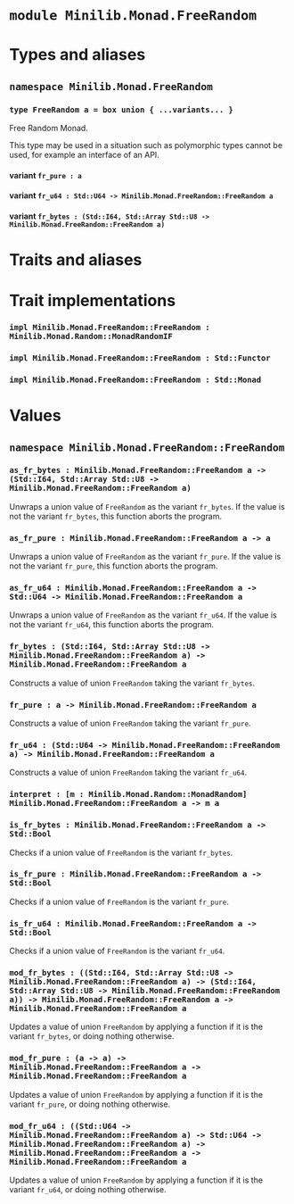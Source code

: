 # `module Minilib.Monad.FreeRandom`

# Types and aliases

## `namespace Minilib.Monad.FreeRandom`

### `type FreeRandom a = box union { ...variants... }`

Free Random Monad.

This type may be used in a situation such as polymorphic types cannot be used,
for example an interface of an API.

#### variant `fr_pure : a`

#### variant `fr_u64 : Std::U64 -> Minilib.Monad.FreeRandom::FreeRandom a`

#### variant `fr_bytes : (Std::I64, Std::Array Std::U8 -> Minilib.Monad.FreeRandom::FreeRandom a)`

# Traits and aliases

# Trait implementations

### `impl Minilib.Monad.FreeRandom::FreeRandom : Minilib.Monad.Random::MonadRandomIF`

### `impl Minilib.Monad.FreeRandom::FreeRandom : Std::Functor`

### `impl Minilib.Monad.FreeRandom::FreeRandom : Std::Monad`

# Values

## `namespace Minilib.Monad.FreeRandom::FreeRandom`

### `as_fr_bytes : Minilib.Monad.FreeRandom::FreeRandom a -> (Std::I64, Std::Array Std::U8 -> Minilib.Monad.FreeRandom::FreeRandom a)`

Unwraps a union value of `FreeRandom` as the variant `fr_bytes`.
If the value is not the variant `fr_bytes`, this function aborts the program.

### `as_fr_pure : Minilib.Monad.FreeRandom::FreeRandom a -> a`

Unwraps a union value of `FreeRandom` as the variant `fr_pure`.
If the value is not the variant `fr_pure`, this function aborts the program.

### `as_fr_u64 : Minilib.Monad.FreeRandom::FreeRandom a -> Std::U64 -> Minilib.Monad.FreeRandom::FreeRandom a`

Unwraps a union value of `FreeRandom` as the variant `fr_u64`.
If the value is not the variant `fr_u64`, this function aborts the program.

### `fr_bytes : (Std::I64, Std::Array Std::U8 -> Minilib.Monad.FreeRandom::FreeRandom a) -> Minilib.Monad.FreeRandom::FreeRandom a`

Constructs a value of union `FreeRandom` taking the variant `fr_bytes`.

### `fr_pure : a -> Minilib.Monad.FreeRandom::FreeRandom a`

Constructs a value of union `FreeRandom` taking the variant `fr_pure`.

### `fr_u64 : (Std::U64 -> Minilib.Monad.FreeRandom::FreeRandom a) -> Minilib.Monad.FreeRandom::FreeRandom a`

Constructs a value of union `FreeRandom` taking the variant `fr_u64`.

### `interpret : [m : Minilib.Monad.Random::MonadRandom] Minilib.Monad.FreeRandom::FreeRandom a -> m a`

### `is_fr_bytes : Minilib.Monad.FreeRandom::FreeRandom a -> Std::Bool`

Checks if a union value of `FreeRandom` is the variant `fr_bytes`.

### `is_fr_pure : Minilib.Monad.FreeRandom::FreeRandom a -> Std::Bool`

Checks if a union value of `FreeRandom` is the variant `fr_pure`.

### `is_fr_u64 : Minilib.Monad.FreeRandom::FreeRandom a -> Std::Bool`

Checks if a union value of `FreeRandom` is the variant `fr_u64`.

### `mod_fr_bytes : ((Std::I64, Std::Array Std::U8 -> Minilib.Monad.FreeRandom::FreeRandom a) -> (Std::I64, Std::Array Std::U8 -> Minilib.Monad.FreeRandom::FreeRandom a)) -> Minilib.Monad.FreeRandom::FreeRandom a -> Minilib.Monad.FreeRandom::FreeRandom a`

Updates a value of union `FreeRandom` by applying a function if it is the variant `fr_bytes`, or doing nothing otherwise.

### `mod_fr_pure : (a -> a) -> Minilib.Monad.FreeRandom::FreeRandom a -> Minilib.Monad.FreeRandom::FreeRandom a`

Updates a value of union `FreeRandom` by applying a function if it is the variant `fr_pure`, or doing nothing otherwise.

### `mod_fr_u64 : ((Std::U64 -> Minilib.Monad.FreeRandom::FreeRandom a) -> Std::U64 -> Minilib.Monad.FreeRandom::FreeRandom a) -> Minilib.Monad.FreeRandom::FreeRandom a -> Minilib.Monad.FreeRandom::FreeRandom a`

Updates a value of union `FreeRandom` by applying a function if it is the variant `fr_u64`, or doing nothing otherwise.